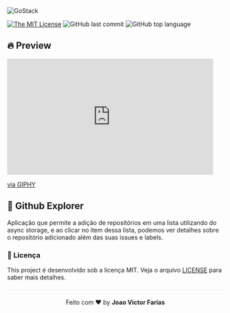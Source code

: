 <img alt="GoStack" src="https://storage.googleapis.com/golden-wind/bootcamp-gostack/header-desafios.png" />

[![The MIT License](https://img.shields.io/badge/license-MIT-green.svg?style=flat-square)](http://github.com/jvictorfarias/gostack-database-upload/LICENSE.md)
![GitHub last commit](https://img.shields.io/github/last-commit/jvictorfarias/gostack-database-upload?color=green)
![GitHub top language](https://img.shields.io/github/languages/top/jvictorfarias/gostack-database-upload)

</div>
</p>

## :fire: Preview

<iframe align="center" src="https://giphy.com/embed/U44FvEoQghIHTwKORm" width="480" height="270" frameBorder="0" class="giphy-embed" allowFullScreen></iframe><p><a href="https://giphy.com/gifs/U44FvEoQghIHTwKORm">via GIPHY</a></p>

## :rocket: Github Explorer

Aplicação que permite a adição de repositórios em uma lista utilizando do async storage, e ao clicar no item dessa lista, podemos ver detalhes sobre o repositório adicionado além das suas issues e labels.
### :memo: Licença

This project é desenvolvido sob a licença MIT. Veja o arquivo [LICENSE](LICENSE.md) para saber mais detalhes.

<p align="center" style="margin-top: 20px; border-top: 1px solid #eee; padding-top: 20px;">Feito com ❤️ by <strong> Joao Victor Farias </p>
